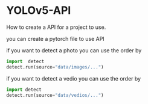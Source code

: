 # YOLOv5-API
How to create a API for a project to use.


you can create a pytorch file to use API

if you want to detect a photo
you can use the order by

```python
import  detect
detect.run(source="data/images/...")
```

if you want to detect a vedio
you can use the order by

```python
import detect
detect.run(source="data/vedios/...")
```
